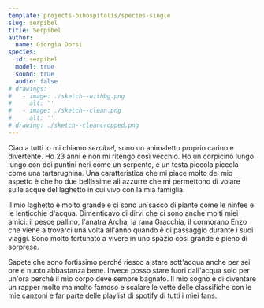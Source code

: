 ```yaml
---
template: projects-bihospitalis/species-single
slug: serpibel
title: Serpibel
author: 
  name: Giorgia Dorsi
species:
  id: serpibel
  model: true
  sound: true
  audio: false
# drawings:
#   - image: ./sketch--withbg.png
#     alt: ''
#   - image: ./sketch--clean.png
#     alt: ''
# drawing: ./sketch--cleancropped.png
---
```


Ciao a tutti io mi chiamo *serpibel*, sono un animaletto proprio carino e divertente. 
Ho 23 anni e non mi ritengo così vecchio.
Ho un corpicino lungo lungo con dei puntini neri come un serpente, e un testa piccola piccola come una tartarughina.
Una caratteristica che mi piace molto del mio aspetto è che ho due bellissime ali azzurre che mi permettono di volare sulle acque del laghetto in cui vivo con la mia famiglia.

Il mio laghetto è molto grande e ci sono un sacco di piante come le ninfee e le lenticchie d'acqua.
Dimenticavo di dirvi che ci sono anche molti miei amici: il pesce pallino, l'anatra Archa, la rana Gracchia, il cormorano Enzo che viene a trovarci una volta all'anno quando è di passaggio durante i suoi viaggi.
Sono molto fortunato a vivere in uno spazio così grande e pieno di sorprese.

Sapete che sono fortissimo perché riesco a stare sott'acqua anche per sei ore e nuoto abbastanza bene. 
Invece posso stare fuori dall'acqua solo per un'ora perché il mio corpo deve sempre bagnato.
Il mio sogno è di diventare un rapper molto ma molto famoso e scalare le vette delle classifiche con le mie canzoni e far parte delle playlist di spotify di tutti i miei fans.
